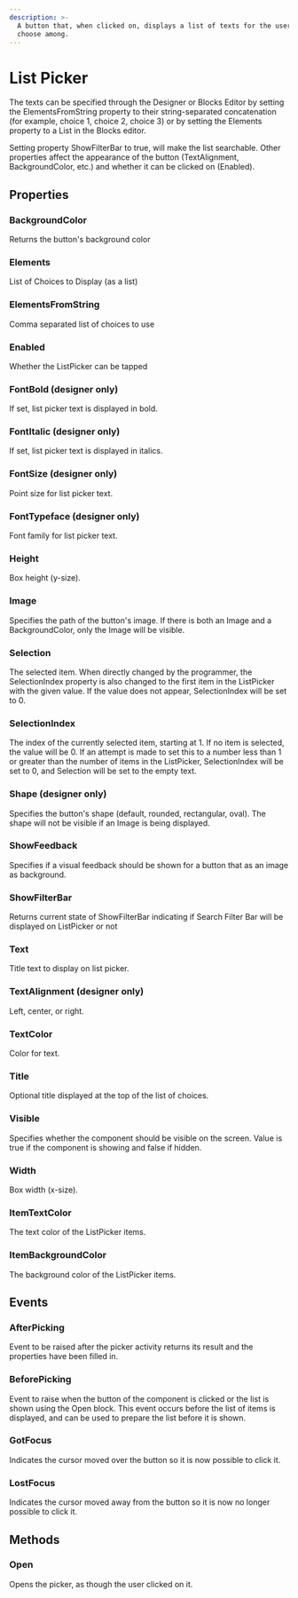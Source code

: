 ```yaml
---
description: >-
  A button that, when clicked on, displays a list of texts for the user to
  choose among.
---
```


# List Picker

The texts can be specified through the Designer or Blocks Editor by setting the ElementsFromString property to their string-separated concatenation \(for example, choice 1, choice 2, choice 3\) or by setting the Elements property to a List in the Blocks editor.

Setting property ShowFilterBar to true, will make the list searchable. Other properties affect the appearance of the button \(TextAlignment, BackgroundColor, etc.\) and whether it can be clicked on \(Enabled\).

## Properties

### BackgroundColor

Returns the button's background color

### Elements

List of Choices to Display \(as a list\)

### ElementsFromString

Comma separated list of choices to use

### Enabled

Whether the ListPicker can be tapped

### FontBold \(designer only\)

If set, list picker text is displayed in bold.

### FontItalic \(designer only\)

If set, list picker text is displayed in italics.

### FontSize \(designer only\)

Point size for list picker text.

### FontTypeface \(designer only\)

Font family for list picker text.

### Height

Box height \(y-size\).

### Image

Specifies the path of the button's image. If there is both an Image and a BackgroundColor, only the Image will be visible.

### Selection

The selected item. When directly changed by the programmer, the SelectionIndex property is also changed to the first item in the ListPicker with the given value. If the value does not appear, SelectionIndex will be set to 0.

### SelectionIndex

The index of the currently selected item, starting at 1. If no item is selected, the value will be 0. If an attempt is made to set this to a number less than 1 or greater than the number of items in the ListPicker, SelectionIndex will be set to 0, and Selection will be set to the empty text.

### Shape \(designer only\)

Specifies the button's shape \(default, rounded, rectangular, oval\). The shape will not be visible if an Image is being displayed.

### ShowFeedback

Specifies if a visual feedback should be shown for a button that as an image as background.

### ShowFilterBar

Returns current state of ShowFilterBar indicating if Search Filter Bar will be displayed on ListPicker or not

### Text

Title text to display on list picker.

### TextAlignment \(designer only\)

Left, center, or right.

### TextColor

Color for text.

### Title

Optional title displayed at the top of the list of choices.

### Visible

Specifies whether the component should be visible on the screen. Value is true if the component is showing and false if hidden.

### Width

Box width \(x-size\).

### ItemTextColor

The text color of the ListPicker items.

### ItemBackgroundColor

The background color of the ListPicker items.

## Events

### AfterPicking

Event to be raised after the picker activity returns its result and the properties have been filled in.

### BeforePicking

Event to raise when the button of the component is clicked or the list is shown using the Open block. This event occurs before the list of items is displayed, and can be used to prepare the list before it is shown.

### GotFocus

Indicates the cursor moved over the button so it is now possible to click it.

### LostFocus

Indicates the cursor moved away from the button so it is now no longer possible to click it.

## Methods

### Open

Opens the picker, as though the user clicked on it.

